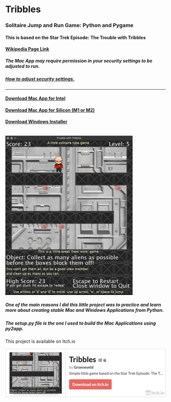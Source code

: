 # Tribbles


<h3>
Solitaire Jump and Run Game: Python and Pygame
</h3>

<h4>This is based on the Star Trek Episode: The Trouble with Tribbles</h4>
<h4>
  <a href ="https://en.wikipedia.org/wiki/The_Trouble_with_Tribbles#:~:text=%22The%20Trouble%20with%20Tribbles%22%20is,broadcast%20on%20December%2029%2C%201967." target="_blank" rel="noopener noreferrer">Wikipedia Page Link</a>
</h4>
<h5>The Mac App may require permission in your security settings to be adjusted to run.</h5>
<h5><a href="https://www.macworld.com/article/672947/how-to-open-a-mac-app-from-an-unidentified-developer.html" target="_blank" rel="noopener noreferrer">How to adjust security settings.</a></h5>
<hr>
<h4><a href="https://drive.google.com/file/d/1uNCAUIfnF3t2Sse_shnyYiXdlUii0D0_/view?usp=sharing" target="_blank" rel="noopener noreferrer">Download Mac App for Intel</a></h4>
<h4><a href="https://drive.google.com/file/d/1pqis1sqBGgJq_zJ58gwxW6wyVmzy5_1l/view?usp=sharing" target="_blank" rel="noopener noreferrer">Download Mac App for Silicon (M1 or M2)</a></h4>

<h4><a href="https://drive.google.com/file/d/1PefveN2x0dlX-Sm2oeiu82wa65cqoce8/view?usp=sharing" target="_blank" rel="noopener noreferrer">Download Windows Installer</a></h4>

<br>
<img src="https://github.com/groeneveldwoodstock/Tribbles/blob/main/screenshot.png" alt="Screen Shot" width="400" 
     height=auto>
  </body>
<h5>One of the main reasons I did this little project was to practice and learn more about creating stable Mac and Windows Applications from Python.</h5>
<h5>The setup.py file is the one I used to build the Mac Applications using py2app.</h5>

<p>
This project is available on Itch.io
</p>

[![Tribbles by Groeneveld](https://github.com/groeneveldwoodstock/Tribbles/blob/main/tribbles.itch.png)](https://groeneveld.itch.io/tribbles)
</p>
